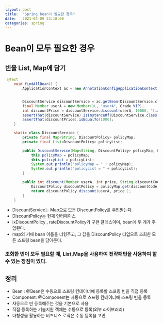 ```yaml
---
layout: post
title:  "Spring bean이 필요한 경우"
date:   2021-04-09 23:18:00
categories: spring
---
```


#  Bean이 모두 필요한 경우

## 빈을 List, Map에 담기
```java
 @Test
    void findAllBean() {
        ApplicationContext ac = new AnnotationConfigApplicationContext(AutoAppConfig.class,DiscountService.class);


        DiscountService discountService = ac.getBean(DiscountService.class);
        final Member userA = new Member(1L, "userA", Grade.VIP);
        int discountPrice = discountService.discount(userA, 10000, "fixDiscountPolicy");
        assertThat(discountService).isInstanceOf(DiscountService.class);
        assertThat(discountPrice).isEqualTo(1000);
    }

    static class DiscountService {
        private final Map<String, DiscountPolicy> policyMap;
        private final List<DiscountPolicy> policyList;

        public DiscountService(Map<String, DiscountPolicy> policyMap, List<DiscountPolicy> policyList) {
            this.policyMap = policyMap;
            this.policyList = policyList;
            System.out.println("policyMap = " + policyMap);
            System.out.println("policyList = " + policyList);
        }

        public int discount(Member userA, int price, String discountCode) {
            DiscountPolicy discountPolicy = policyMap.get(discountCode);
            return discountPolicy.discount(userA, price );
        }
    }
```

- DiscountService는 Map으로 모든 DiscountPolicy를 주입받는다.
- DiscountPolicy는 현재 인터페이스
- ixDiscountPolicy , rateDiscountPolicy가 구현 클래스이며, bean에 두 개가 주입된다.
- map의 키에 bean 이름을 너헝주고, 그 값을 DiscountPolicy 타입으로 조회한 모든 스프링 bean을 담아준다.

### 조회한 빈이 모두 필요할 때, List,Map을 사용하여 전략패턴을 사용하여 할 수 있는 장점이 있다.

## 정리
- Bean : @Bean은 수동으로 스프링 컨테이너에 등록할 스프링 빈을 직접 등록
- Component: @Component는 자동으로 스프링 컨테이너에 스프링 빈을 등록
- 자동으로 빈 등록해주는 것을 기본으로 사용
- 직접 등록하는 기술지원 객체는 수동으로 등록(외부 라이브러리)
- 다형성을 활용하는 비즈니스 로직은 수동 등록을 고민